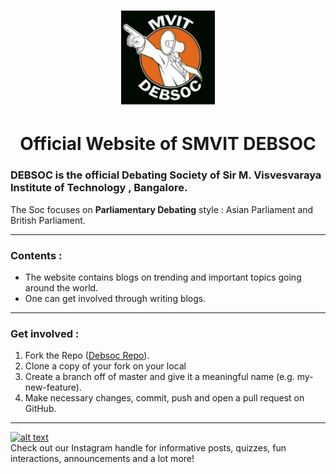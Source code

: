 <h1 align="center">
  <img align="centre" src="/assets/images/Debsoc_logo.jpg" alt="logo" width="150"/>
</h1>
<h1 align="center">
    Official Website of SMVIT DEBSOC
</h1>
  
### **DEBSOC** is the official Debating Society of **Sir M. Visvesvaraya Institute of Technology , Bangalore**.
The Soc focuses on **Parliamentary Debating** style : Asian Parliament and British Parliament.

* * *
### Contents :
* The website contains blogs on trending and important topics going around the world.
* One can get involved through writing blogs. 


* * *
### Get involved :

1.  Fork the Repo ([Debsoc Repo](https://github.com/MvitDebsoc/DebsocBlog)).
2.  Clone a copy of your fork on your local
3.  Create a branch off of master and give it a meaningful name (e.g. my-new-feature).
4.  Make necessary changes, commit, push and open a pull request on GitHub.

* * * 
 <a href="https://www.instagram.com/smvitdebsoc/">![alt text](https://img.shields.io/badge/-Instagram-833AB4?style=plastic&logo=Instagram)</a>  
 Check out our Instagram handle for informative posts, quizzes, fun interactions, announcements and a lot more! 

